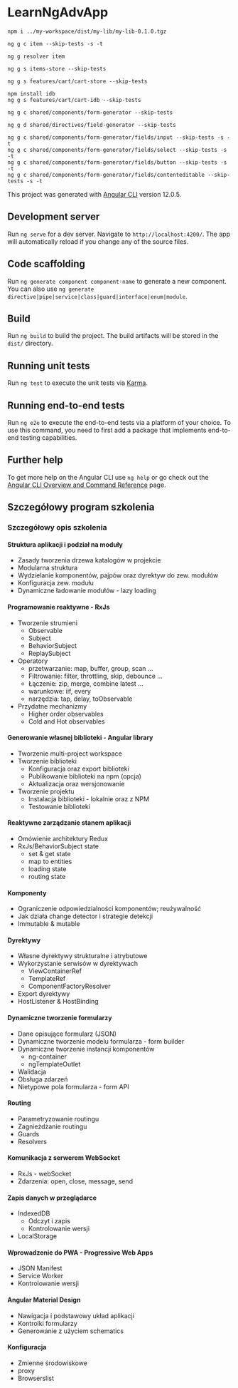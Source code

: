# LearnNgAdvApp

    npm i ../my-workspace/dist/my-lib/my-lib-0.1.0.tgz

    ng g c item --skip-tests -s -t

    ng g resolver item

    ng g s items-store --skip-tests

    ng g s features/cart/cart-store --skip-tests

    npm install idb
    ng g s features/cart/cart-idb --skip-tests

    ng g c shared/components/form-generator --skip-tests

    ng g d shared/directives/field-generator --skip-tests

    ng g c shared/components/form-generator/fields/input --skip-tests -s -t
    ng g c shared/components/form-generator/fields/select --skip-tests -s -t
    ng g c shared/components/form-generator/fields/button --skip-tests -s -t
    ng g c shared/components/form-generator/fields/contenteditable --skip-tests -s -t

This project was generated with [Angular CLI](https://github.com/angular/angular-cli) version 12.0.5.

## Development server

Run `ng serve` for a dev server. Navigate to `http://localhost:4200/`. The app will automatically reload if you change any of the source files.

## Code scaffolding

Run `ng generate component component-name` to generate a new component. You can also use `ng generate directive|pipe|service|class|guard|interface|enum|module`.

## Build

Run `ng build` to build the project. The build artifacts will be stored in the `dist/` directory.

## Running unit tests

Run `ng test` to execute the unit tests via [Karma](https://karma-runner.github.io).

## Running end-to-end tests

Run `ng e2e` to execute the end-to-end tests via a platform of your choice. To use this command, you need to first add a package that implements end-to-end testing capabilities.

## Further help

To get more help on the Angular CLI use `ng help` or go check out the [Angular CLI Overview and Command Reference](https://angular.io/cli) page.


## Szczegółowy program szkolenia
### Szczegółowy opis szkolenia

#### Struktura aplikacji i podział na moduły
- Zasady tworzenia drzewa katalogów w projekcie
- Modularna struktura
- Wydzielanie komponentów, pajpów oraz dyrektyw do zew. modułów
- Konfiguracja zew. modułu
- Dynamiczne ładowanie modułów - lazy loading

#### Programowanie reaktywne - RxJs
- Tworzenie strumieni
  - Observable
  - Subject
  - BehaviorSubject
  - ReplaySubject
- Operatory
  - przetwarzanie: map, buffer, group, scan ...
  - Filtrowanie: filter, throttling, skip, debounce ...
  - Łączenie: zip, merge, combine latest …
  - warunkowe: iif, every
  - narzędzia: tap, delay, toObservable
- Przydatne mechanizmy
  - Higher order observables
  - Cold and Hot observables

#### Generowanie własnej biblioteki - Angular library
- Tworzenie multi-project workspace
- Tworzenie biblioteki
  - Konfiguracja oraz export biblioteki
  - Publikowanie biblioteki na npm (opcja)
  - Aktualizacja oraz wersjonowanie
- Tworzenie projektu
  - Instalacja biblioteki - lokalnie oraz z NPM
  - Testowanie biblioteki

#### Reaktywne zarządzanie stanem aplikacji
- Omówienie architektury Redux
- RxJs/BehaviorSubject state
  - set & get state
  - map to entities
  - loading state
  - routing state

#### Komponenty
- Ograniczenie odpowiedzialności komponentów; reużywalność
- Jak działa change detector i strategie detekcji
- Immutable & mutable

#### Dyrektywy
- Własne dyrektywy strukturalne i atrybutowe
- Wykorzystanie serwisów w dyrektywach
  - ViewContainerRef
  - TemplateRef
  - ComponentFactoryResolver
- Export dyrektywy
- HostListener & HostBinding

#### Dynamiczne tworzenie formularzy
- Dane opisujące formularz (JSON)
- Dynamiczne tworzenie modelu formularza - form builder
- Dynamiczne tworzenie instancji komponentów
  - ng-container
  - ngTemplateOutlet
- Walidacja
- Obsługa zdarzeń
- Nietypowe pola formularza - form API

#### Routing
- Parametryzowanie routingu
- Zagnieżdżanie routingu
- Guards
- Resolvers

#### Komunikacja z serwerem WebSocket
- RxJs - webSocket
- Zdarzenia: open, close, message, send

#### Zapis danych w przeglądarce
- IndexedDB
  - Odczyt i zapis
  - Kontrolowanie wersji
- LocalStorage

#### Wprowadzenie do PWA - Progressive Web Apps
- JSON Manifest
- Service Worker
- Kontrolowanie wersji

#### Angular Material Design
- Nawigacja i podstawowy układ aplikacji
- Kontrolki formularzy
- Generowanie z użyciem schematics

#### Konfiguracja
- Zmienne środowiskowe
- proxy
- Browserslist
